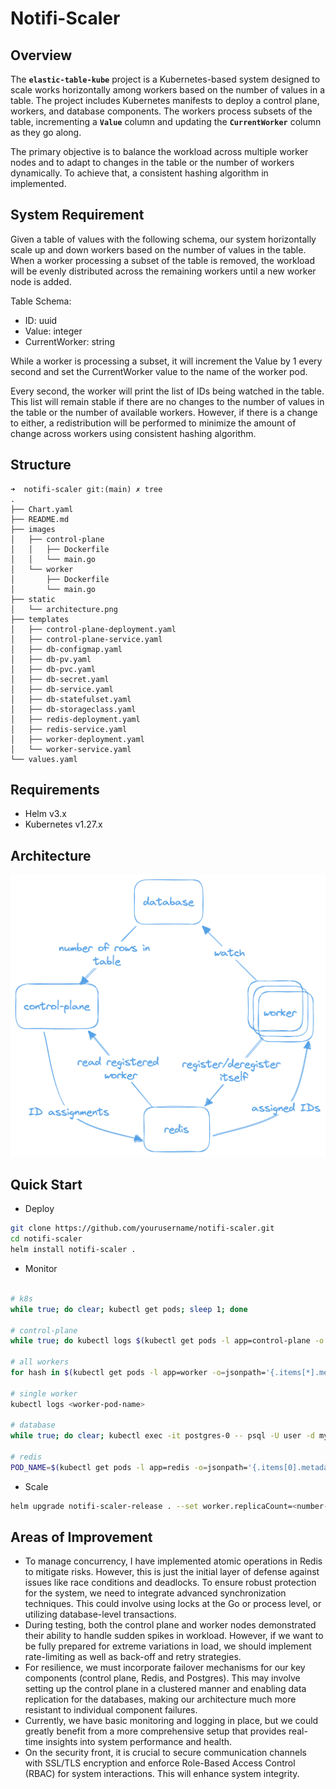 # Notifi-Scaler

## **Overview**

The **`elastic-table-kube`** project is a Kubernetes-based system designed to scale works horizontally among workers based on the number of values in a table. The project includes Kubernetes manifests to deploy a control plane, workers, and database components. The workers process subsets of the table, incrementing a **`Value`** column and updating the **`CurrentWorker`** column as they go along.

The primary objective is to balance the workload across multiple worker nodes and to adapt to changes in the table or the number of workers dynamically. To achieve that, a consistent hashing algorithm in implemented.

## System Requirement

Given a table of values with the following schema, our system horizontally scale up and down workers based on the number of values in the table. When a worker processing a subset of the table is removed, the workload will be evenly distributed across the remaining workers until a new worker node is added.

Table Schema:

- ID: uuid
- Value: integer
- CurrentWorker: string

While a worker is processing a subset, it will increment the Value by 1 every second and set the CurrentWorker value to the name of the worker pod.

Every second, the worker will print the list of IDs being watched in the table. This list will remain stable if there are no changes to the number of values in the table or the number of available workers. However, if there is a change to either, a redistribution will be performed to minimize the amount of change across workers using consistent hashing algorithm.

## Structure

```
➜  notifi-scaler git:(main) ✗ tree
.
├── Chart.yaml
├── README.md
├── images
│   ├── control-plane
│   │   ├── Dockerfile
│   │   └── main.go
│   └── worker
│       ├── Dockerfile
│       └── main.go
├── static
│   └── architecture.png
├── templates
│   ├── control-plane-deployment.yaml
│   ├── control-plane-service.yaml
│   ├── db-configmap.yaml
│   ├── db-pv.yaml
│   ├── db-pvc.yaml
│   ├── db-secret.yaml
│   ├── db-service.yaml
│   ├── db-statefulset.yaml
│   ├── db-storageclass.yaml
│   ├── redis-deployment.yaml
│   ├── redis-service.yaml
│   ├── worker-deployment.yaml
│   └── worker-service.yaml
└── values.yaml
```

## **Requirements**

- Helm v3.x
- Kubernetes v1.27.x

## **Architecture**

![Architecture Diagram](static/architecture.png)

## ****Quick Start****

- Deploy

```bash
git clone https://github.com/yourusername/notifi-scaler.git
cd notifi-scaler
helm install notifi-scaler .
```

- Monitor

```bash

# k8s
while true; do clear; kubectl get pods; sleep 1; done

# control-plane
while true; do kubectl logs $(kubectl get pods -l app=control-plane -o jsonpath='{.items[0].metadata.name}'); sleep 1; done

# all workers
for hash in $(kubectl get pods -l app=worker -o=jsonpath='{.items[*].metadata.labels.pod-template-hash}'); do kubectl logs -l app=worker,pod-template-hash=$hash --all-containers=true; done

# single worker
kubectl logs <worker-pod-name>

# database
while true; do clear; kubectl exec -it postgres-0 -- psql -U user -d mydatabase -c "SELECT * FROM public.work_items ORDER BY currentWorker;"; sleep 1; done

# redis
POD_NAME=$(kubectl get pods -l app=redis -o=jsonpath='{.items[0].metadata.name}' -n default) && while true; do clear; kubectl exec -it "$POD_NAME" -- redis-cli hgetall workers; sleep 1; done
```

- Scale

```bash
helm upgrade notifi-scaler-release . --set worker.replicaCount=<number-of-replicas>
```

## **Areas of Improvement**

- To manage concurrency, I have implemented atomic operations in Redis to mitigate risks. However, this is just the initial layer of defense against issues like race conditions and deadlocks. To ensure robust protection for the system, we need to integrate advanced synchronization techniques. This could involve using locks at the Go or process level, or utilizing database-level transactions.
- During testing, both the control plane and worker nodes demonstrated their ability to handle sudden spikes in workload. However, if we want to be fully prepared for extreme variations in load, we should implement rate-limiting as well as back-off and retry strategies.
- For resilience, we must incorporate failover mechanisms for our key components (control plane, Redis, and Postgres). This may involve setting up the control plane in a clustered manner and enabling data replication for the databases, making our architecture much more resistant to individual component failures.
- Currently, we have basic monitoring and logging in place, but we could greatly benefit from a more comprehensive setup that provides real-time insights into system performance and health.
- On the security front, it is crucial to secure communication channels with SSL/TLS encryption and enforce Role-Based Access Control (RBAC) for system interactions. This will enhance system integrity.
